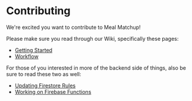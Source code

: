 # Contributing

We're excited you want to contribute to Meal Matchup!

Please make sure you read through our Wiki, specifically these pages:

* [Getting Started](https://github.com/meal-matchup/meal-matchup/wiki/Getting-Started)
* [Workflow](https://github.com/meal-matchup/meal-matchup/wiki/Workflow)

For those of you interested in more of the backend side of things, also be sure to read these two as well:

* [Updating Firestore Rules](https://github.com/meal-matchup/meal-matchup/wiki/Updating-Firestore-Rules)
* [Working on Firebase Functions](https://github.com/meal-matchup/meal-matchup/wiki/Working-on-Firebase-Functions)
